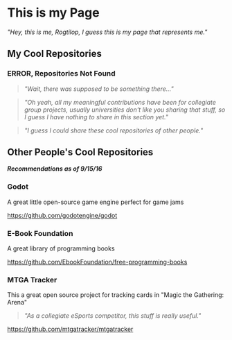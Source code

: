# This is my Page
_"Hey, this is me, Rogtilop, I guess this is my page that represents me."_

## My Cool Repositories
### **ERROR, Repositories Not Found**
>_"Wait, there was supposed to be something there..."_

>_"Oh yeah, all my meaningful contributions have been for collegiate group projects, usually universities don't like you sharing that stuff, so I guess I have nothing to share in this section yet."_

>_"I guess I could share these cool repositories of other people."_

## Other People's Cool Repositories
_**Recommendations as of 9/15/16**_
### Godot
A great little open-source game engine perfect for game jams

https://github.com/godotengine/godot

### E-Book Foundation
A great library of programming books

https://github.com/EbookFoundation/free-programming-books

### MTGA Tracker
This a great open source project for tracking cards in "Magic the Gathering: Arena"

>_"As a collegiate eSports competitor, this stuff is really useful."_

https://github.com/mtgatracker/mtgatracker


